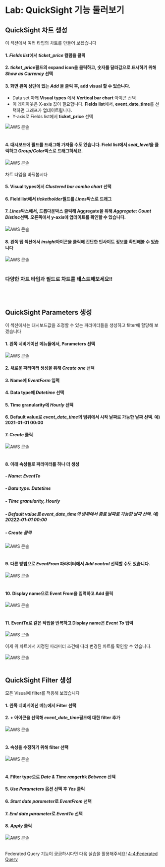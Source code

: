 # Lab: QuickSight 기능 둘러보기

## QuickSight 차트 생성
이 섹션에서 여러 타입의 차트를 만들어 보겠습니다
#### 1. <em>Fields list</em>에서 <em>ticket_price</em> 컬럼을 클릭
#### 2. <em>ticket_price</em>필드의 expand icon을 클릭하고, 숫자를 달러값으로 표시하기 위해 <em>Show as Currency</em> 선택

#### 3. 화면 왼쪽 상단에 있는 <em>Add </em>을 클릭 후, add visual 할 수 있습니다.
- Data set 아래 <b>Visual types</b> 에서 <b>Vertical bar chart</b> 아이콘 선택
- 이 레이아웃은 X-axis 값이 필요합니다. <b>Fields list</b>에서, <b>event_date_time</b>를 선택하면 그래프가 업데이트됩니다.
- Y-axis로 Fields list에서 <b>ticket_price</b> 선택

![AWS 콘솔](../images/qs-func/chart1.png)
<br></br>
#### 4. 대시보드에 필드를 드래그해 가져올 수도 있습니다. Field list에서 <em>seat_level</em>을 클릭하고 <em>Group/Color</em>박스로 드래그하세요.
![AWS 콘솔](../images/qs-func/chart2.png)
<br></br>
차트 타입을 바꿔봅시다

#### 5. Visual types에서 <em>Clustered bar combo chart</em> 선택
#### 6. Field list에서 <em>ticketholder</em>필드를 <em>Lines</em>박스로 드래그
#### 7. <em>Lines</em>박스에서, 드롭다운박스 클릭해 Aggregate을 위해 <em>Aggregate: Count Distinc</em>선택. 오른쪽에서 y-axis에 업데이트를 확인할 수 있습니다.
![AWS 콘솔](../images/qs-func/chart3.png)
#### 8. 왼쪽 탭 섹션에서 <em>insight</em>아이콘을 클릭해 간단한 인사이트 정보를 확인해볼 수 있습니다
![AWS 콘솔](../images/qs-func/chart4.png)<br></br>

### 다양한 차트 타입과 필드로 차트를 테스트해보세요!!
<br></br>
## QuickSight Parameters 생성
이 섹션에서는 대시보드값을 조정할 수 있는 파라미터들을 생성하고 filter에 할당해 보겠습니다

#### 1. 왼쪽 네비게이션 메뉴들에서, Parameters 선택
![AWS 콘솔](../images/qs-func/parameter1.png)
#### 2. 새로운 파라미터 생성을 위해 <em>Create one</em> 선택
#### 3. Name에 <em>EventForm</em> 입력
#### 4. Data type에 <em>Datetime</em> 선택
#### 5. Time granularity에 <em>Hourly</em> 선택
#### 6. Default value로 <em>event_date_time</em>의 범위에서 시작 날짜로 가능한 날짜 선택. 예) 2021-01-01 00:00
#### 7. <em>Create</em> 클릭
![AWS 콘솔](../images/qs-func/parameter2.png)<br></br>
#### 8. 아래 속성들로 파라미터를 하나 더 생성
##### - Name: EventTo
##### - Data type: Datetime
##### - Time granularity, Hourly
##### - Default value로 <em>event_date_time</em>의 범위에서 종료 날짜로 가능한 날짜 선택. 예) 20222-01-01 00:00
##### - Create 클릭
![AWS 콘솔](../images/qs-func/parameter3.png)<br></br>
#### 9. 다른 방법으로 <em>EventFrom</em> 파라미터에서 <em>Add control</em> 선택할 수도 있습니다.
![AWS 콘솔](../images/qs-func/parameter4.png)<br></br>
#### 10. Display name으로 Event From을 입력하고 Add 클릭
![AWS 콘솔](../images/qs-func/parameter5.png)<br></br>
#### 11. EventTo로 같은 작업을 반복하고 Display name은 <em>Event To</em> 입력
![AWS 콘솔](../images/qs-func/parameter6.png)
<br></br>
이제 위 차트에서 지정된 파라미터 조건에 따라 변경된 차트를 확인할 수 있습니다.
<br></br>
![AWS 콘솔](../images/qs-func/parameter7.png)<br></br>

## QuickSight Filter 생성
모든 Visual에 filter를 적용해 보겠습니다
#### 1. 왼쪽 네비게이션 메뉴에서 Filter 선택
#### 2. + 아이콘을 선택해 <em>event_date_time</em>필드에 대한 filter 추가
![AWS 콘솔](../images/qs-func/filter1.png)<br></br>
#### 3. 속성을 수정하기 위해 filter 선택
![AWS 콘솔](../images/qs-func/filter2.png)<br></br>
#### 4. Filter type으로 <em>Date & Time range</em>rhk <em>Between</em> 선택
#### 5. <em>Use Parameters</em> 옵션 선택 후 <em>Yes</em> 클릭
#### 6. <em>Start date parameter</em>로 <em>EventFrom</em> 선택
#### 7. <em>End date parameter</em>로 <em>EventTo</em> 선택
#### 8. <em>Apply</em> 클릭
![AWS 콘솔](../images/qs-func/filter3.png)<br></br>
<!--
## Calculated Fields 추가
이번 섹션에서 <b>"day of week" "hour of day"</b>를 계산한 필드 값을 dataset에 추가하고 이 두 종속 변수를 새로운 scatter plot에 추가해보겠습니다.

#### 1. 상단 왼쪽에 Add 버튼을 클릭해 <em>Add a calculated field</em> 선택
![AWS 콘솔](../images/qs-func/add-cf.png)<br></br>
#### 2. <em>event_day_of_week</em>로 네이밍하기
#### 3. <em>Formula</em>로, extract('WD', {event_date_time}) 입력
```sql
extract()는 데이터값의 일부를 리턴합니다. 시간 정보가 없는 날짜에 시간부분을 요청하면 0을 리턴합니다.
WD: 일주일의 요일을 숫자로 리턴합니다. Sunday는 1.
```
 #### 4. Save 클릭
 ![AWS 콘솔](../images/qs-func/add-cf2.png)<br></br>
 #### 5. 다음 속성들로 다른 계산된 필드 추가
 - Calculated field name : <em>event_hour_of_day</em>
 - Formula: <em>extract('HH',{event_date_time})</em>
```sql
HH: 날짜에서 시간을 리턴합니다
```

#### 6. 상단 왼쪽에 있는 Add 버튼을 클릭해 <em>Add visual</em>선택
![AWS 콘솔](../images/qs-func/add-cf3.png)<br></br>
#### 7. field type에 <em>scatter plot</em>선택
#### 8. Fields list에서, 그래프 속성으로 다음을 선택하세요
- X-axis: "event_hour_of_day"
- Y-axis: "event_day_of_week"
- Size: "ticket_price"

![AWS 콘솔](../images/qs-func/add-cf4.png)<br></br>

화면 오른쪽 상단에 Share 메뉴가 있습니다.
대시보드는 다른 Amazon QuickSight 사용자에게 리포팅용으로 공유할 수 있는 read-only 스냅샷 분석창입니다.
이 대시보드에서 다른 사용자들이 visual과 data를 써볼 수 있으나 dataset을 수정할 수는 없습니다.
visual을 함께 만들어보고 싶은 여러 사용자들에게 analysis를 공유할 수 있습니다. analysis는 다른 dataset을 쓰고 수정할 수 있게 합니다.
![AWS 콘솔](../images/qs-func/add-cf5.png)<br></br>
-->

Federated Query 기능이 궁금하시다면 다음 실습을 활용해주세요!
[4-4:Federated Query](4-4:AthenaFederatedQuery.md)
